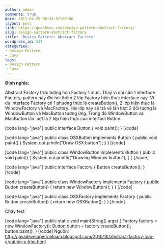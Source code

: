 ```yaml
---
author: admin
comments: true
date: 2011-04-25 06:38:57+00:00
layout: post
link: https://quachson.com/design-pattern-abstract-factory/
slug: design-pattern-abstract-factory
title: 'Design Pattern: Abstract Factory'
wordpress_id: 537
categories:
- Design Pattern
- Java
tags:
- Design Pattern
- Java
---
```


**Định nghĩa:**

Abstract Factory trừu tượng hơn Factory 1 mức. Thay vì chỉ cần 1 interface Factory, pattern này đòi hỏi thêm 2 lớp Factory hiện thực interface này. Ví dụ interface Factory có 1 phương thức là createButton(), 2 lớp hiện thực là WindowFactory và MacFactory. Hai lớp này sẽ trả về lần lượt 2 đối tượng là WindowButton và MacButton tương ứng. Trong đó WindowButton và MacButton lần lượt là 2 lớp hiện thực của interfact Button.

[code lang="java"]
public interface Button {
void paint();
}
[/code]

[code lang="java"]
public class OSXButton implements Button {
   public void paint() {
      System.out.println("Draw OSX button");
   }
}
[/code]

[code lang="java"]
public class WindowButton implements Button {
   public void paint() {
      System.out.println("Drawing Window button");
   }
}
[/code]

[code lang="java"]
public interface Factory {
   Button createButton();
}
[/code]

[code lang="java"]
public class WindowFactory implements Factory {
   public Button createButton() {
      return new WindowButton();
   }
}
[/code]

[code lang="java"]
public class OSXFactory implements Factory {
   public Button createButton() {
      return new OSXButton();
   }
}
[/code]


Chạy test:

[code lang="java"]
public static void main(String[] args) {
   Factory factory = new WindowFactory();
   Button button = factory.createButton();
   button.paint();
}
[/code]
Nguồn: http://javadevelopervietnam.blogspot.com/2010/10/abstract-factory-loai-creation-o-kho.html
